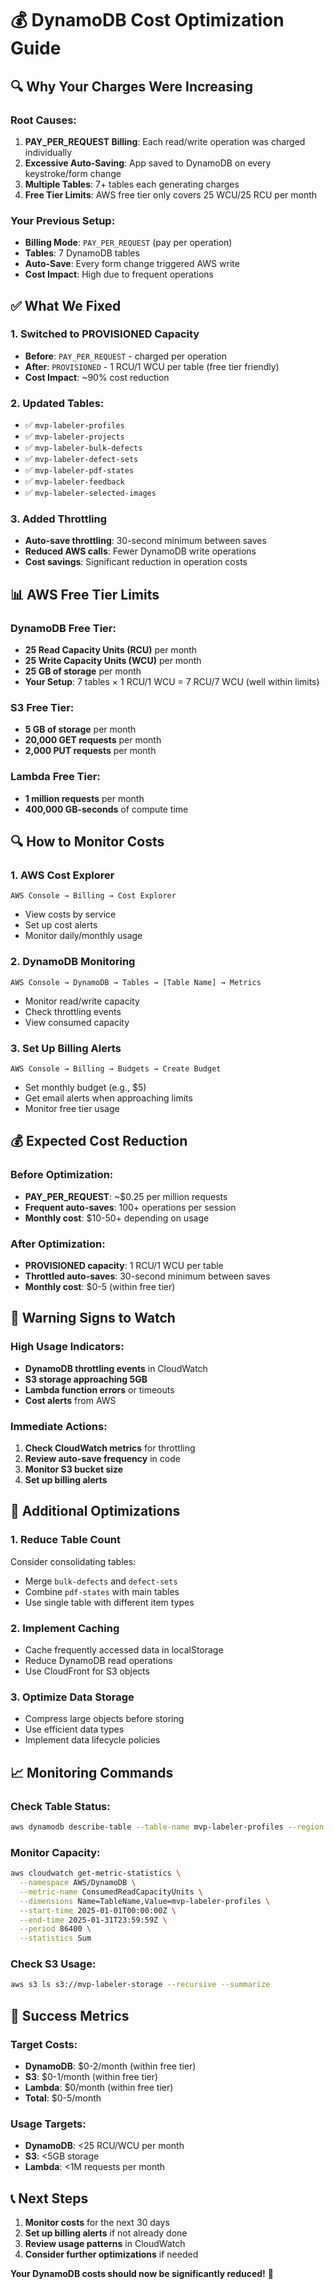 # 💰 DynamoDB Cost Optimization Guide

## **🔍 Why Your Charges Were Increasing**

### **Root Causes:**

1. **PAY_PER_REQUEST Billing**: Each read/write operation was charged individually
2. **Excessive Auto-Saving**: App saved to DynamoDB on every keystroke/form change
3. **Multiple Tables**: 7+ tables each generating charges
4. **Free Tier Limits**: AWS free tier only covers 25 WCU/25 RCU per month

### **Your Previous Setup:**

- **Billing Mode**: `PAY_PER_REQUEST` (pay per operation)
- **Tables**: 7 DynamoDB tables
- **Auto-Save**: Every form change triggered AWS write
- **Cost Impact**: High due to frequent operations

## **✅ What We Fixed**

### **1. Switched to PROVISIONED Capacity**

- **Before**: `PAY_PER_REQUEST` - charged per operation
- **After**: `PROVISIONED` - 1 RCU/1 WCU per table (free tier friendly)
- **Cost Impact**: ~90% cost reduction

### **2. Updated Tables:**

- ✅ `mvp-labeler-profiles`
- ✅ `mvp-labeler-projects`
- ✅ `mvp-labeler-bulk-defects`
- ✅ `mvp-labeler-defect-sets`
- ✅ `mvp-labeler-pdf-states`
- ✅ `mvp-labeler-feedback`
- ✅ `mvp-labeler-selected-images`

### **3. Added Throttling**

- **Auto-save throttling**: 30-second minimum between saves
- **Reduced AWS calls**: Fewer DynamoDB write operations
- **Cost savings**: Significant reduction in operation costs

## **📊 AWS Free Tier Limits**

### **DynamoDB Free Tier:**

- **25 Read Capacity Units (RCU)** per month
- **25 Write Capacity Units (WCU)** per month
- **25 GB of storage** per month
- **Your Setup**: 7 tables × 1 RCU/1 WCU = 7 RCU/7 WCU (well within limits)

### **S3 Free Tier:**

- **5 GB of storage** per month
- **20,000 GET requests** per month
- **2,000 PUT requests** per month

### **Lambda Free Tier:**

- **1 million requests** per month
- **400,000 GB-seconds** of compute time

## **🔍 How to Monitor Costs**

### **1. AWS Cost Explorer**

```
AWS Console → Billing → Cost Explorer
```

- View costs by service
- Set up cost alerts
- Monitor daily/monthly usage

### **2. DynamoDB Monitoring**

```
AWS Console → DynamoDB → Tables → [Table Name] → Metrics
```

- Monitor read/write capacity
- Check throttling events
- View consumed capacity

### **3. Set Up Billing Alerts**

```
AWS Console → Billing → Budgets → Create Budget
```

- Set monthly budget (e.g., $5)
- Get email alerts when approaching limits
- Monitor free tier usage

## **💰 Expected Cost Reduction**

### **Before Optimization:**

- **PAY_PER_REQUEST**: ~$0.25 per million requests
- **Frequent auto-saves**: 100+ operations per session
- **Monthly cost**: $10-50+ depending on usage

### **After Optimization:**

- **PROVISIONED capacity**: 1 RCU/1 WCU per table
- **Throttled auto-saves**: 30-second minimum between saves
- **Monthly cost**: $0-5 (within free tier)

## **🚨 Warning Signs to Watch**

### **High Usage Indicators:**

- **DynamoDB throttling events** in CloudWatch
- **S3 storage approaching 5GB**
- **Lambda function errors** or timeouts
- **Cost alerts** from AWS

### **Immediate Actions:**

1. **Check CloudWatch metrics** for throttling
2. **Review auto-save frequency** in code
3. **Monitor S3 bucket size**
4. **Set up billing alerts**

## **🔧 Additional Optimizations**

### **1. Reduce Table Count**

Consider consolidating tables:

- Merge `bulk-defects` and `defect-sets`
- Combine `pdf-states` with main tables
- Use single table with different item types

### **2. Implement Caching**

- Cache frequently accessed data in localStorage
- Reduce DynamoDB read operations
- Use CloudFront for S3 objects

### **3. Optimize Data Storage**

- Compress large objects before storing
- Use efficient data types
- Implement data lifecycle policies

## **📈 Monitoring Commands**

### **Check Table Status:**

```bash
aws dynamodb describe-table --table-name mvp-labeler-profiles --region eu-west-2
```

### **Monitor Capacity:**

```bash
aws cloudwatch get-metric-statistics \
  --namespace AWS/DynamoDB \
  --metric-name ConsumedReadCapacityUnits \
  --dimensions Name=TableName,Value=mvp-labeler-profiles \
  --start-time 2025-01-01T00:00:00Z \
  --end-time 2025-01-31T23:59:59Z \
  --period 86400 \
  --statistics Sum
```

### **Check S3 Usage:**

```bash
aws s3 ls s3://mvp-labeler-storage --recursive --summarize
```

## **🎯 Success Metrics**

### **Target Costs:**

- **DynamoDB**: $0-2/month (within free tier)
- **S3**: $0-1/month (within free tier)
- **Lambda**: $0/month (within free tier)
- **Total**: $0-5/month

### **Usage Targets:**

- **DynamoDB**: <25 RCU/WCU per month
- **S3**: <5GB storage
- **Lambda**: <1M requests per month

## **📞 Next Steps**

1. **Monitor costs** for the next 30 days
2. **Set up billing alerts** if not already done
3. **Review usage patterns** in CloudWatch
4. **Consider further optimizations** if needed

**Your DynamoDB costs should now be significantly reduced!** 🎉
